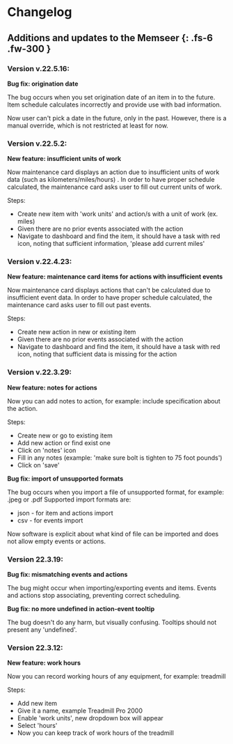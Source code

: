# Changelog
Additions and updates to the Memseer
{: .fs-6 .fw-300 }
---

### Version v.22.5.16:
**Bug fix: origination date**

The bug occurs when you set origination date of an item in to the future.
Item schedule calculates incorrectly and provide use with bad information.

Now user can't pick a date in the future, only in the past. However, there is a manual override, which is not restricted at least for now.

### Version v.22.5.2:
**New feature: insufficient units of work**

Now maintenance card displays an action due to insufficient units of work data (such as kilometers/miles/hours) .
In order to have proper schedule calculated, the maintenance card asks user to fill out current units of work.

Steps:
- Create new item with 'work units' and action/s with a unit of work (ex. miles)
- Given there are no prior events associated with the action
- Navigate to dashboard and find the item, it should have a task with red icon, noting that sufficient information, 'please add current miles'

### Version v.22.4.23:
**New feature: maintenance card items for actions with insufficient events**

Now maintenance card displays actions that can't be calculated due to insufficient event data.
In order to have proper schedule calculated, the maintenance card asks user to fill out past events.

Steps:
- Create new action in new or existing item
- Given there are no prior events associated with the action
- Navigate to dashboard and find the item, it should have a task with red icon, noting that sufficient data is missing for the action


### Version v.22.3.29:
**New feature: notes for actions**

Now you can add notes to action, for example: include specification about the action.

Steps:
- Create new or go to existing item
- Add new action or find exist one
- Click on 'notes' icon
- Fill in any notes (example: 'make sure bolt is tighten to 75 foot pounds')
- Click on 'save'

**Bug fix: import of unsupported formats**

The bug occurs when you import a file of unsupported format, for example: .jpeg or .pdf
Supported import formats are:
- json - for item and actions import
- csv - for events import

Now software is explicit about what kind of file can be imported and does not allow empty events or actions.

### Version 22.3.19:
**Bug fix: mismatching events and actions**

The bug might occur when importing/exporting events and items.
Events and actions stop associating, preventing correct scheduling.

**Bug fix: no more undefined in action-event tooltip**

The bug doesn't do any harm, but visually confusing.
Tooltips should not present any 'undefined'.


### Version 22.3.12:
**New feature: work hours**

Now you can record working hours of any equipment, for example: treadmill

Steps:
- Add new item
- Give it a name, example Treadmill Pro 2000
- Enable 'work units', new dropdown box will appear
- Select 'hours'
- Now you can keep track of work hours of the treadmill
